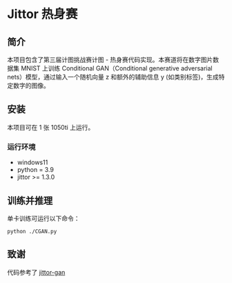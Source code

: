 # Jittor 热身赛

## 简介
本项目包含了第三届计图挑战赛计图 - 热身赛代码实现。本赛道将在数字图片数据集 MNIST 上训练 Conditional GAN（Conditional generative adversarial nets）模型，通过输入一个随机向量 z 和额外的辅助信息 y (如类别标签)，生成特定数字的图像。

## 安装 
本项目可在 1 张 1050ti 上运行。

### 运行环境
- windows11
- python = 3.9
- jittor >= 1.3.0

## 训练并推理

单卡训练可运行以下命令：
```
python ./CGAN.py
```

## 致谢

代码参考了 [jittor-gan](https://github.com/Jittor/gan-jittor)
